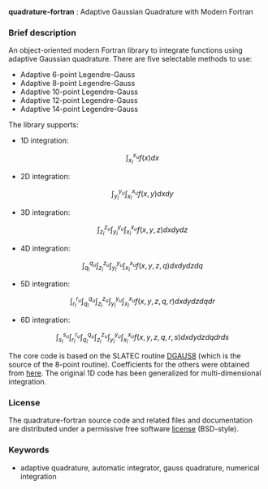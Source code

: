**quadrature-fortran** : Adaptive Gaussian Quadrature with Modern Fortran

### Brief description

An object-oriented modern Fortran library to integrate functions using adaptive Gaussian quadrature. There are five selectable methods to use:
* Adaptive 6-point Legendre-Gauss
* Adaptive 8-point Legendre-Gauss
* Adaptive 10-point Legendre-Gauss
* Adaptive 12-point Legendre-Gauss
* Adaptive 14-point Legendre-Gauss

The library supports:

* 1D integration:
  ```math
  \int_{x_l}^{x_u} f(x) dx
  ```
* 2D integration:
  ```math
  \int_{y_l}^{y_u} \int_{x_l}^{x_u} f(x,y) dx dy
  ```
* 3D integration:
  ```math
  \int_{z_l}^{z_u} \int_{y_l}^{y_u} \int_{x_l}^{x_u} f(x,y,z) dx dy dz
  ```
* 4D integration:
  ```math
  \int_{q_l}^{q_u} \int_{z_l}^{z_u} \int_{y_l}^{y_u} \int_{x_l}^{x_u} f(x,y,z,q) dx dy dz dq
  ```
* 5D integration:
  ```math
  \int_{r_l}^{r_u} \int_{q_l}^{q_u} \int_{z_l}^{z_u} \int_{y_l}^{y_u} \int_{x_l}^{x_u} f(x,y,z,q,r) dx dy dz dq dr
  ```
* 6D integration:
  ```math
  \int_{s_l}^{s_u} \int_{r_l}^{r_u} \int_{q_l}^{q_u} \int_{z_l}^{z_u} \int_{y_l}^{y_u} \int_{x_l}^{x_u} f(x,y,z,q,r,s) dx dy dz dq dr ds
  ```

The core code is based on the SLATEC routine [DGAUS8](http://www.netlib.org/slatec/src/dgaus8.f) (which is the source of the 8-point routine). Coefficients for the others were obtained from [here](http://processingjs.nihongoresources.com/bezierinfo/legendre-gauss-values.php). The original 1D code has been generalized for multi-dimensional integration.

### License

The quadrature-fortran source code and related files and documentation are distributed under a permissive free software [license](https://github.com/jacobwilliams/quadrature-module/blob/master/LICENSE) (BSD-style).

### Keywords

* adaptive quadrature, automatic integrator, gauss quadrature, numerical integration
